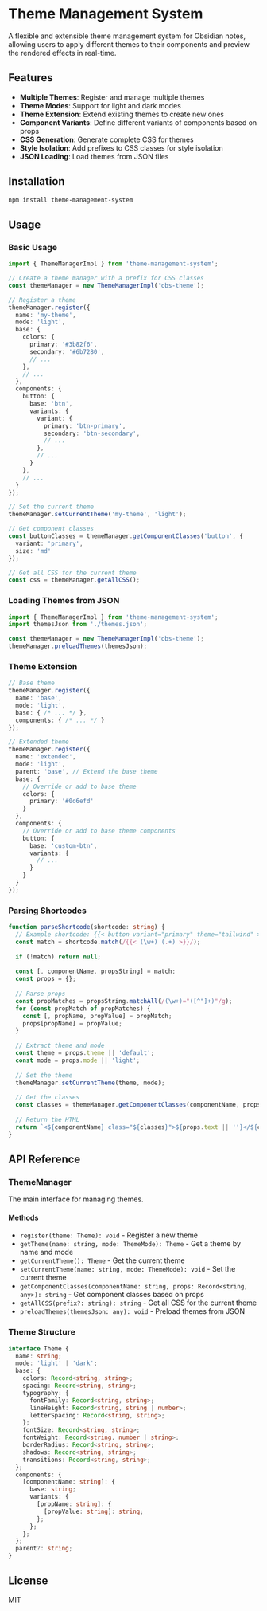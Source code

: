 # Theme Management System

A flexible and extensible theme management system for Obsidian notes, allowing users to apply different themes to their components and preview the rendered effects in real-time.

## Features

- **Multiple Themes**: Register and manage multiple themes
- **Theme Modes**: Support for light and dark modes
- **Theme Extension**: Extend existing themes to create new ones
- **Component Variants**: Define different variants of components based on props
- **CSS Generation**: Generate complete CSS for themes
- **Style Isolation**: Add prefixes to CSS classes for style isolation
- **JSON Loading**: Load themes from JSON files

## Installation

```bash
npm install theme-management-system
```

## Usage

### Basic Usage

```typescript
import { ThemeManagerImpl } from 'theme-management-system';

// Create a theme manager with a prefix for CSS classes
const themeManager = new ThemeManagerImpl('obs-theme');

// Register a theme
themeManager.register({
  name: 'my-theme',
  mode: 'light',
  base: {
    colors: {
      primary: '#3b82f6',
      secondary: '#6b7280',
      // ...
    },
    // ...
  },
  components: {
    button: {
      base: 'btn',
      variants: {
        variant: {
          primary: 'btn-primary',
          secondary: 'btn-secondary',
          // ...
        },
        // ...
      }
    },
    // ...
  }
});

// Set the current theme
themeManager.setCurrentTheme('my-theme', 'light');

// Get component classes
const buttonClasses = themeManager.getComponentClasses('button', {
  variant: 'primary',
  size: 'md'
});

// Get all CSS for the current theme
const css = themeManager.getAllCSS();
```

### Loading Themes from JSON

```typescript
import { ThemeManagerImpl } from 'theme-management-system';
import themesJson from './themes.json';

const themeManager = new ThemeManagerImpl('obs-theme');
themeManager.preloadThemes(themesJson);
```

### Theme Extension

```typescript
// Base theme
themeManager.register({
  name: 'base',
  mode: 'light',
  base: { /* ... */ },
  components: { /* ... */ }
});

// Extended theme
themeManager.register({
  name: 'extended',
  mode: 'light',
  parent: 'base', // Extend the base theme
  base: {
    // Override or add to base theme
    colors: {
      primary: '#0d6efd'
    }
  },
  components: {
    // Override or add to base theme components
    button: {
      base: 'custom-btn',
      variants: {
        // ...
      }
    }
  }
});
```

### Parsing Shortcodes

```typescript
function parseShortcode(shortcode: string) {
  // Example shortcode: {{< button variant="primary" theme="tailwind" >}}
  const match = shortcode.match(/{{< (\w+) (.+) >}}/);
  
  if (!match) return null;
  
  const [, componentName, propsString] = match;
  const props = {};
  
  // Parse props
  const propMatches = propsString.matchAll(/(\w+)="([^"]+)"/g);
  for (const propMatch of propMatches) {
    const [, propName, propValue] = propMatch;
    props[propName] = propValue;
  }
  
  // Extract theme and mode
  const theme = props.theme || 'default';
  const mode = props.mode || 'light';
  
  // Set the theme
  themeManager.setCurrentTheme(theme, mode);
  
  // Get the classes
  const classes = themeManager.getComponentClasses(componentName, props);
  
  // Return the HTML
  return `<${componentName} class="${classes}">${props.text || ''}</${componentName}>`;
}
```

## API Reference

### ThemeManager

The main interface for managing themes.

#### Methods

- `register(theme: Theme): void` - Register a new theme
- `getTheme(name: string, mode: ThemeMode): Theme` - Get a theme by name and mode
- `getCurrentTheme(): Theme` - Get the current theme
- `setCurrentTheme(name: string, mode: ThemeMode): void` - Set the current theme
- `getComponentClasses(componentName: string, props: Record<string, any>): string` - Get component classes based on props
- `getAllCSS(prefix?: string): string` - Get all CSS for the current theme
- `preloadThemes(themesJson: any): void` - Preload themes from JSON

### Theme Structure

```typescript
interface Theme {
  name: string;
  mode: 'light' | 'dark';
  base: {
    colors: Record<string, string>;
    spacing: Record<string, string>;
    typography: {
      fontFamily: Record<string, string>;
      lineHeight: Record<string, string | number>;
      letterSpacing: Record<string, string>;
    };
    fontSize: Record<string, string>;
    fontWeight: Record<string, number | string>;
    borderRadius: Record<string, string>;
    shadows: Record<string, string>;
    transitions: Record<string, string>;
  };
  components: {
    [componentName: string]: {
      base: string;
      variants: {
        [propName: string]: {
          [propValue: string]: string;
        };
      };
    };
  };
  parent?: string;
}
```

## License

MIT
